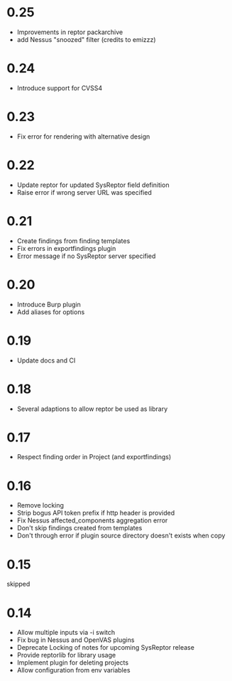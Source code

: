# 0.25
* Improvements in reptor packarchive
* add Nessus "snoozed" filter (credits to emizzz)

# 0.24
* Introduce support for CVSS4

# 0.23
* Fix error for rendering with alternative design

# 0.22
* Update reptor for updated SysReptor field definition
* Raise error if wrong server URL was specified

# 0.21
* Create findings from finding templates
* Fix errors in exportfindings plugin
* Error message if no SysReptor server specified

# 0.20
* Introduce Burp plugin
* Add aliases for options

# 0.19
* Update docs and CI

# 0.18
* Several adaptions to allow reptor be used as library

# 0.17
* Respect finding order in Project (and exportfindings)

# 0.16
* Remove locking
* Strip bogus API token prefix if http header is provided
* Fix Nessus affected_components aggregation error
* Don't skip findings created from templates
* Don't through error if plugin source directory doesn't exists when copy

# 0.15
skipped

# 0.14
* Allow multiple inputs via -i switch
* Fix bug in Nessus and OpenVAS plugins
* Deprecate Locking of notes for upcoming SysReptor release
* Provide reptorlib for library usage
* Implement plugin for deleting projects
* Allow configuration from env variables